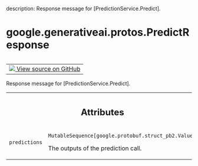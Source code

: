 description: Response message for [PredictionService.Predict].

<div itemscope itemtype="http://developers.google.com/ReferenceObject">
<meta itemprop="name" content="google.generativeai.protos.PredictResponse" />
<meta itemprop="path" content="Stable" />
</div>

# google.generativeai.protos.PredictResponse

<!-- Insert buttons and diff -->

<table class="tfo-notebook-buttons tfo-api nocontent" align="left">
<td>
  <a target="_blank" href="https://github.com/googleapis/google-cloud-python/tree/main/packages/google-ai-generativelanguage/google/ai/generativelanguage_v1beta/types/prediction_service.py#L64-L76">
    <img src="https://www.tensorflow.org/images/GitHub-Mark-32px.png" />
    View source on GitHub
  </a>
</td>
</table>



Response message for [PredictionService.Predict].

<!-- Placeholder for "Used in" -->




<!-- Tabular view -->
 <table class="responsive fixed orange">
<colgroup><col width="214px"><col></colgroup>
<tr><th colspan="2"><h2 class="add-link">Attributes</h2></th></tr>

<tr>
<td>

`predictions`<a id="predictions"></a>

</td>
<td>

`MutableSequence[google.protobuf.struct_pb2.Value]`

The outputs of the prediction call.

</td>
</tr>
</table>



